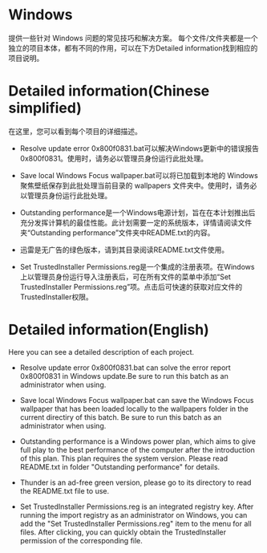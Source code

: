 # Windows
提供一些针对 Windows 问题的常见技巧和解决方案。
每个文件/文件夹都是一个独立的项目本体，都有不同的作用，可以在下方Detailed information找到相应的项目说明。
# Detailed information(Chinese simplified)
在这里，您可以看到每个项目的详细描述。

- Resolve update error 0x800f0831.bat可以解决Windows更新中的错误报告0x800f0831。使用时，请务必以管理员身份运行此批处理。

- Save local Windows Focus wallpaper.bat可以将已加载到本地的 Windows 聚焦壁纸保存到此批处理当前目录的 wallpapers 文件夹中。使用时，请务必以管理员身份运行此批处理。

- Outstanding performance是一个Windows电源计划，旨在在本计划推出后充分发挥计算机的最佳性能。此计划需要一定的系统版本，详情请阅读文件夹“Outstanding performance”文件夹中README.txt的内容。

- 迅雷是无广告的绿色版本，请到其目录阅读README.txt文件使用。

- Set TrustedInstaller Permissions.reg是一个集成的注册表项。在Windows上以管理员身份运行导入注册表后，可在所有文件的菜单中添加“Set TrustedInstaller Permissions.reg”项。点击后可快速的获取对应文件的TrustedInstaller权限。
# Detailed information(English)
Here you can see a detailed description of each project.

- Resolve update error 0x800f0831.bat can solve the error report 0x800f0831 in Windows update.Be sure to run this batch as an administrator when using.

- Save local Windows Focus wallpaper.bat can save the Windows Focus wallpaper that has been loaded locally to the wallpapers folder in the current directiry of this batch. Be sure to run this batch as an administrator when using.

- Outstanding performance is a Windows power plan, which aims to give full play to the best performance of the computer after the introduction of this plan. This plan requires the system version. Please read README.txt in folder "Outstanding performance" for details.

- Thunder is an ad-free green version, please go to its directory to read the README.txt file to use.

- Set TrustedInstaller Permissions.reg is an integrated registry key. After running the import registry as an administrator on Windows, you can add the "Set TrustedInstaller Permissions.reg" item to the menu for all files. After clicking, you can quickly obtain the TrustedInstaller permission of the corresponding file.
